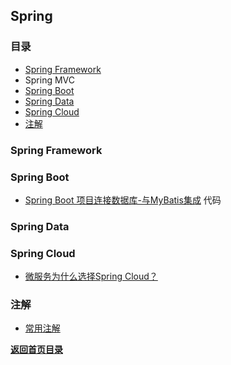 ## Spring 

### 目录
- [Spring Framework](#Spring-Framework)
- Spring MVC
- [Spring Boot](#Spring-Boot)
- [Spring Data](#Spring-Data)
- [Spring Cloud](#Spring-Cloud)
- [注解](#注解)

### Spring Framework

### Spring Boot

- [Spring Boot 项目连接数据库-与MyBatis集成](Spring-Boot/Spring-Boot-Use1.md) 代码

### Spring Data

### Spring Cloud

- [微服务为什么选择Spring Cloud？](Spring-Cloud-Why.md)

### 注解

- [常用注解](Annotation.md)

[**返回首页目录**](../../README.md)
